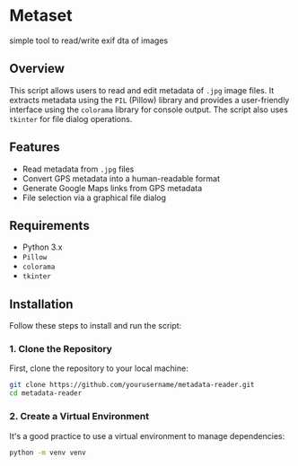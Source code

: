 # Metaset
simple tool to read/write exif dta of images

## Overview

This script allows users to read and edit metadata of `.jpg` image files. It extracts metadata using the `PIL` (Pillow) library and provides a user-friendly interface using the `colorama` library for console output. The script also uses `tkinter` for file dialog operations.

## Features

- Read metadata from `.jpg` files
- Convert GPS metadata into a human-readable format
- Generate Google Maps links from GPS metadata
- File selection via a graphical file dialog

## Requirements

- Python 3.x
- `Pillow`
- `colorama`
- `tkinter`

## Installation

Follow these steps to install and run the script:

### 1. Clone the Repository

First, clone the repository to your local machine:

```bash
git clone https://github.com/yourusername/metadata-reader.git
cd metadata-reader
```

### 2. Create a Virtual Environment

It's a good practice to use a virtual environment to manage dependencies:

```bash
python -m venv venv
```
